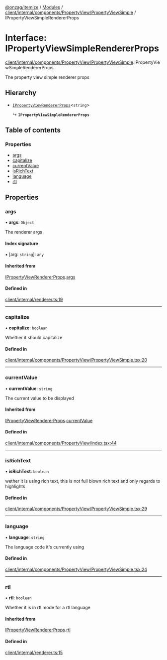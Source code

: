 [@onzag/itemize](../README.md) / [Modules](../modules.md) / [client/internal/components/PropertyView/PropertyViewSimple](../modules/client_internal_components_PropertyView_PropertyViewSimple.md) / IPropertyViewSimpleRendererProps

# Interface: IPropertyViewSimpleRendererProps

[client/internal/components/PropertyView/PropertyViewSimple](../modules/client_internal_components_PropertyView_PropertyViewSimple.md).IPropertyViewSimpleRendererProps

The property view simple renderer props

## Hierarchy

- [`IPropertyViewRendererProps`](client_internal_components_PropertyView.IPropertyViewRendererProps.md)<`string`\>

  ↳ **`IPropertyViewSimpleRendererProps`**

## Table of contents

### Properties

- [args](client_internal_components_PropertyView_PropertyViewSimple.IPropertyViewSimpleRendererProps.md#args)
- [capitalize](client_internal_components_PropertyView_PropertyViewSimple.IPropertyViewSimpleRendererProps.md#capitalize)
- [currentValue](client_internal_components_PropertyView_PropertyViewSimple.IPropertyViewSimpleRendererProps.md#currentvalue)
- [isRichText](client_internal_components_PropertyView_PropertyViewSimple.IPropertyViewSimpleRendererProps.md#isrichtext)
- [language](client_internal_components_PropertyView_PropertyViewSimple.IPropertyViewSimpleRendererProps.md#language)
- [rtl](client_internal_components_PropertyView_PropertyViewSimple.IPropertyViewSimpleRendererProps.md#rtl)

## Properties

### args

• **args**: `Object`

The renderer args

#### Index signature

▪ [arg: `string`]: `any`

#### Inherited from

[IPropertyViewRendererProps](client_internal_components_PropertyView.IPropertyViewRendererProps.md).[args](client_internal_components_PropertyView.IPropertyViewRendererProps.md#args)

#### Defined in

[client/internal/renderer.ts:19](https://github.com/onzag/itemize/blob/f2db74a5/client/internal/renderer.ts#L19)

___

### capitalize

• **capitalize**: `boolean`

Whether it should capitalize

#### Defined in

[client/internal/components/PropertyView/PropertyViewSimple.tsx:20](https://github.com/onzag/itemize/blob/f2db74a5/client/internal/components/PropertyView/PropertyViewSimple.tsx#L20)

___

### currentValue

• **currentValue**: `string`

The current value to be displayed

#### Inherited from

[IPropertyViewRendererProps](client_internal_components_PropertyView.IPropertyViewRendererProps.md).[currentValue](client_internal_components_PropertyView.IPropertyViewRendererProps.md#currentvalue)

#### Defined in

[client/internal/components/PropertyView/index.tsx:44](https://github.com/onzag/itemize/blob/f2db74a5/client/internal/components/PropertyView/index.tsx#L44)

___

### isRichText

• **isRichText**: `boolean`

wether it is using rich text, this is not full blown rich text
and only regards to highlights

#### Defined in

[client/internal/components/PropertyView/PropertyViewSimple.tsx:29](https://github.com/onzag/itemize/blob/f2db74a5/client/internal/components/PropertyView/PropertyViewSimple.tsx#L29)

___

### language

• **language**: `string`

The language code it's currently using

#### Defined in

[client/internal/components/PropertyView/PropertyViewSimple.tsx:24](https://github.com/onzag/itemize/blob/f2db74a5/client/internal/components/PropertyView/PropertyViewSimple.tsx#L24)

___

### rtl

• **rtl**: `boolean`

Whether it is in rtl mode for a rtl language

#### Inherited from

[IPropertyViewRendererProps](client_internal_components_PropertyView.IPropertyViewRendererProps.md).[rtl](client_internal_components_PropertyView.IPropertyViewRendererProps.md#rtl)

#### Defined in

[client/internal/renderer.ts:15](https://github.com/onzag/itemize/blob/f2db74a5/client/internal/renderer.ts#L15)

